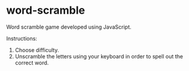 # word-scramble
Word scramble game developed using JavaScript.

Instructions: 

1. Choose difficulty. 
2. Unscramble the letters using your keyboard in order to spell out the correct word.
